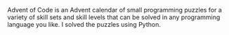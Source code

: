 Advent of Code is an Advent calendar of small programming puzzles for a variety of skill sets and skill levels that can be solved in any programming language you like. 
I solved the puzzles using Python.
